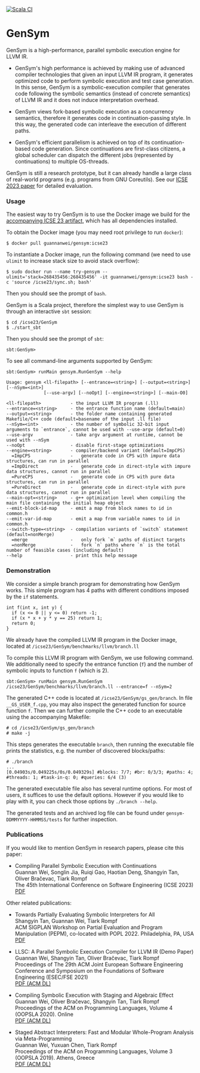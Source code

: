 [![Scala CI](https://github.com/Generative-Program-Analysis/GenSym/actions/workflows/scala.yml/badge.svg?branch=main)](https://github.com/Generative-Program-Analysis/GenSym/actions/workflows/scala.yml)

# GenSym

GenSym is a high-performance, parallel symbolic execution engine for LLVM IR.

- GenSym's high performance is achieved by making use of advanced
compiler technologies that given an input LLVM IR program, it
generates optimized code to perform symbolic execution and test case generation.
In this sense, GenSym is a symbolic-execution compiler that generates code
following the symbolic semantics (instead of concrete semantics) of LLVM IR
and it does not induce interpretation overhead.

- GenSym views fork-based symbolic execution as a concurrency semantics, therefore
it generates code in continuation-passing style. 
In this way, the generated code can interleave the execution of different paths.

- GenSym's efficient parallelism is achieved on top of its continuation-based
code generation. Since continuations are first-class citizens, a global scheduler
can dispatch the different jobs (represented by continuations) to multiple OS-threads.

GenSym is still a research prototype, but it can already handle a large class
of real-world programs (e.g. programs from GNU Coreutils). 
See our [ICSE 2023 paper](https://continuation.passing.style/static/papers/icse23.pdf) 
for detailed evaluation.

### Usage

The easiest way to try GenSym is to use the Docker image we build for the [accompanying ICSE 23 artifact](https://github.com/Generative-Program-Analysis/icse23-artifact-evaluation), which has all dependencies installed.

To obtain the Docker image (you may need root privilege to run `docker`):

```
$ docker pull guannanwei/gensym:icse23
```

To instantiate a Docker image, run the following command (we need to use
`ulimit` to increase stack size to avoid stack overflow):

```
$ sudo docker run --name try-gensym --ulimit='stack=268435456:268435456' -it guannanwei/gensym:icse23 bash -c 'source /icse23/sync.sh; bash'
```

Then you should see the prompt of `bash`.

GenSym is a Scala project, therefore the simplest way to use GenSym is through
an interactive `sbt` session:

```
$ cd /icse23/GenSym
$ ./start_sbt
```

Then you should see the prompt of `sbt`:
```
sbt:GenSym> 
```

To see all command-line arguments supported by GenSym:

```
sbt:GenSym> runMain gensym.RunGenSym --help

Usage: gensym <ll-filepath> [--entrance=<string>] [--output=<string>] [--nSym=<int>]
              [--use-argv] [--noOpt] [--engine=<string>] [--main-O0]

<ll-filepath>           - the input LLVM IR program (.ll)
--entrance=<string>     - the entrance function name (default=main)
--output=<string>       - the folder name containing generated Makefile/C++ code (default=basename of the input .ll file)
--nSym=<int>            - the number of symbolic 32-bit input arguments to `entrance`, cannot be used with --use-argv (default=0)
--use-argv              - take argv argument at runtime, cannot be used with --nSym
--noOpt                 - disable first-stage optimizations
--engine=<string>       - compiler/backend variant (default=ImpCPS)
  =ImpCPS               -   generate code in CPS with impure data structures, can run in parallel
  =ImpDirect            -   generate code in direct-style with impure data structures, cannot run in parallel
  =PureCPS              -   generate code in CPS with pure data structures, can run in parallel
  =PureDirect           -   generate code in direct-style with pure data structures, cannot run in parallel
--main-opt=<string>     - g++ optimization level when compiling the main file containing the initial heap object
--emit-block-id-map     - emit a map from block names to id in common.h
--emit-var-id-map       - emit a map from variable names to id in common.h
--switch-type=<string>  - compilation variants of `switch` statement (default=nonMerge)
  =merge                -   only fork `m` paths of distinct targets
  =nonMerge             -   fork `n` paths where `n` is the total number of feasible cases (including default)
--help                  - print this help message
```

### Demonstration

We consider a simple branch program for demonstrating how GenSym works.
This simple program has 4 paths with different conditions imposed by the `if` 
statements.

```
int f(int x, int y) {
  if (x <= 0 || y <= 0) return -1;
  if (x * x + y * y == 25) return 1;
  return 0;
}
```

We already have the compiled LLVM IR program in the Docker image, located
at `/icse23/GenSym/benchmarks/llvm/branch.ll`

To compile this LLVM IR program with GenSym, we use following command.
We additionally need to specify the entrance function (`f`) and the 
number of symbolic inputs to function `f` (which is 2).

```
sbt:GenSym> runMain gensym.RunGenSym /icse23/GenSym/benchmarks/llvm/branch.ll --entrance=f --nSym=2
```

The generated C++ code is located at `/icse23/GenSym/gs_gen/branch`.
In file `__GS_USER_f.cpp`, you may also inspect the generated function for source function `f`.
Then we can further compile the C++ code to an executable using the accompanying Makefile:

```
# cd /icse23/GenSym/gs_gen/branch
# make -j
```

This steps generates the executable `branch`, then running the executable file prints the statistics, e.g. the number of discovered blocks/paths:

```
# ./branch
...
[0.04903s/0.049225s/0s/0.049329s] #blocks: 7/7; #br: 0/3/3; #paths: 4; #threads: 1; #task-in-q: 0; #queries: 6/4 (3)
```

The generated executable file also has several runtime options.
For most of users, it suffices to use the default options. However if you would like to
play with it, you can check those options by `./branch --help`.

The generated tests and an archived log file can be found under `gensym-DDMMYYYY-HHMMSS/tests` for further inspection.

### Publications

If you would like to mention GenSym in research papers, please cite this paper:

* Compiling Parallel Symbolic Execution with Continuations  
  Guannan Wei, Songlin Jia, Ruiqi Gao, Haotian Deng, Shangyin Tan, Oliver Bračevac, Tiark Rompf  
  The 45th International Conference on Software Engineering (ICSE 2023)  
  [PDF](https://continuation.passing.style/static/papers/icse23.pdf)

Other related publications:
  
* Towards Partially Evaluating Symbolic Interpreters for All  
  Shangyin Tan, Guannan Wei, Tiark Rompf  
  ACM SIGPLAN Workshop on Partial Evaluation and Program Manipulation (PEPM), co-located with POPL 2022. Philadelphia, PA, USA  
  [PDF](http://continuation.passing.style/static/papers/pepm22.pdf)

* LLSC: A Parallel Symbolic Execution Compiler for LLVM IR (Demo Paper)  
  Guannan Wei, Shangyin Tan, Oliver Bračevac, Tiark Rompf  
  Proceedings of The 29th ACM Joint European Software Engineering Conference and Symposium on the Foundations of Software Engineering (ESEC/FSE 2021)  
  [PDF (ACM DL)](https://dl.acm.org/doi/10.1145/3468264.3473108)

* Compiling Symbolic Execution with Staging and Algebraic Effect  
  Guannan Wei, Oliver Bračevac, Shangyin Tan, Tiark Rompf  
  Proceedings of the ACM on Programming Languages, Volume 4 (OOPSLA 2020). Online  
  [PDF (ACM DL)](https://dl.acm.org/doi/10.1145/3428232)

* Staged Abstract Interpreters: Fast and Modular Whole-Program Analysis via Meta-Programming  
  Guannan Wei, Yuxuan Chen, Tiark Rompf  
  Proceedings of the ACM on Programming Languages, Volume 3 (OOPSLA 2019). Athens, Greece  
  [PDF (ACM DL)](https://dl.acm.org/doi/10.1145/3360552)
